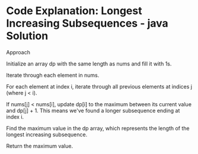# Code Explanation: Longest Increasing Subsequences - java Solution

Approach

Initialize an array dp with the same length as nums and fill it with 1s.

Iterate through each element in nums.

For each element at index i, iterate through all previous elements at indices j (where j < i).

If nums[j] < nums[i], update dp[i] to the maximum between its current value and dp[j] + 1. This means we've found a longer subsequence ending at index i.

Find the maximum value in the dp array, which represents the length of the longest increasing subsequence.

Return the maximum value.
